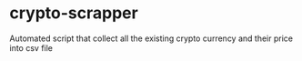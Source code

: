 # crypto-scrapper
Automated script that collect all the existing crypto currency and their price into csv file
